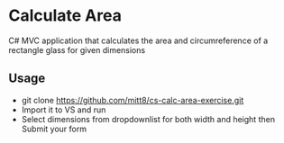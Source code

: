 Calculate Area
========

C# MVC application that calculates the area and circumreference of a rectangle glass for given dimensions


## Usage

* git clone https://github.com/mitt8/cs-calc-area-exercise.git
* Import it to VS and run
* Select dimensions from dropdownlist for both width and height then Submit your form

## 